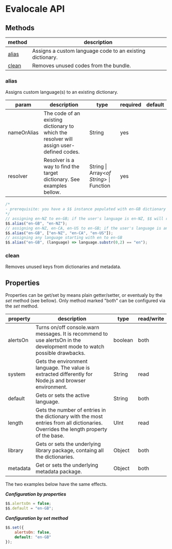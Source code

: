 # Evalocale API

## Methods

| **method** | **description** |
| ---------- | --------------- |
| [alias](#alias) | Assigns a custom language code to an existing dictionary. |
| [clean](#clean) | Removes unused codes from the bundle. |

### alias

Assigns custom language(s) to an existing dictionary.

| **param** | **description** | **type** | **required** | **default** |
| --------- | --------------- | -------- | ------------ | ----------- |
| nameOrAlias | The code of an existing dictionary to which the resolver will assign user-defined codes. | String | yes | |
| resolver | Resolver is a way to find the target dictionary. See examples bellow. | String \| Array\<*of String*\> \| Function | yes | |

```javascript
/*
- prerequisite: you have a $$ instance populated with en-GB dictionary as an example
*/
// assigning en-NZ to en-GB; if the user's language is en-NZ, $$ will respond in en-GB
$$.alias("en-GB", "en-NZ");
// assigning en-NZ, en-CA, en-US to en-GB; if the user's language is any of en-NZ/en-CA/en-US, $$ will respond in en-GB
$$.alias("en-GB", ["en-NZ", "en-CA", "en-US"]);
// assigning any language starting with en to en-GB
$$.alias("en-GB", (language) => language.substr(0,2) == "en");
```

### clean

Removes unused keys from dictionaries and metadata.

## Properties

Properties can be get/set by means plain getter/setter, or eventualy by the *set* method (see bellow). Only method marked "both" can be configured via the *set* method.

| **property** | **description** | **type** | **read/write** |
| ------------ | --------------- | -------- | -------------- |
| alertsOn | Turns on/off console.warn messages. It is recommend to use alertsOn in the development mode to watch possible drawbacks. | boolean | both |
| system | Gets the environment language. The value is extracted differently for Node.js and browser environment. | String | read |
| default | Gets or sets the active language. | String | both |
| length | Gets the number of entries in the dictionary with the most entries from all dictionaries. Overrides the length property of the base. | UInt | read |
| library | Gets or sets the underlying library package, containg all the dictionaries. | Object | both |
| metadata | Get or sets the underlying metadata package. | Object | both |

The two examples below have the same effects.

***Configuration by properties***

```javascript
$$.alertsOn = false;
$$.default = "en-GB";
```

***Configuration by set method***

```javascript
$$.set({
    alertsOn: false,
    default: "en-GB"
});
```
